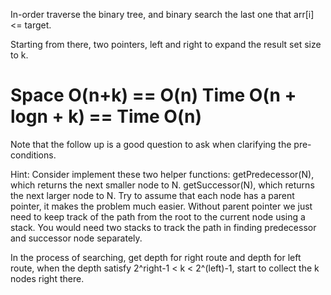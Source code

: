 
In-order traverse the binary tree, and binary search the last one that arr[i] <= target.  

Starting from there, two pointers, left and right to expand the result set size to k.  

Space O(n+k) == O(n)   Time O(n + logn + k) == Time O(n)  
==============================================================
Note that the follow up is a good question to ask when clarifying the pre-conditions.         

Hint:
Consider implement these two helper functions:
    getPredecessor(N), which returns the next smaller node to N.
    getSuccessor(N), which returns the next larger node to N.
Try to assume that each node has a parent pointer, it makes the problem much easier.
Without parent pointer we just need to keep track of the path from the root to the current node using a stack.
You would need two stacks to track the path in finding predecessor and successor node separately.

In the process of searching, get depth for right route and depth for left route,  when the depth satisfy 2^right-1 < k < 2^(left)-1, start to collect the k nodes right there.  





   

